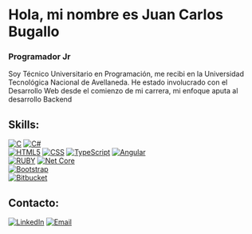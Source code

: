 # Hola, mi nombre es Juan Carlos Bugallo
### Programador Jr

Soy Técnico Universitario en Programación, me recibi en la Universidad Tecnológica Nacional de Avellaneda. He estado involucrado con el Desarrollo Web desde el comienzo de mi carrera, mi enfoque aputa al desarrollo Backend

## Skills:
[![C](https://img.shields.io/badge/C-00599C?style=for-the-badge&logo=c&logoColor=white)](https://github.com/juankamdq?tab=repositories&q=&type=&language=c%23&sort=)
[![C#](https://img.shields.io/badge/C%23-239120?style=for-the-badge&logo=c-sharp&logoColor=white)](https://github.com/juankamdq?tab=repositories&q=&type=&language=c%23&sort=)
</br>
[![HTML5](https://img.shields.io/badge/HTML5-E34F26?style=for-the-badge&logo=html5&logoColor=white)](https://github.com/juankamdq?tab=repositories&q=&type=&language=html&sort=)
[![CSS](https://img.shields.io/badge/CSS3-1572B6?style=for-the-badge&logo=css3&logoColor=white)](https://github.com/juankamdq?tab=repositories&q=&type=&language=html&sort=)
[![TypeScript](https://img.shields.io/badge/TypeScript-007ACC?style=for-the-badge&logo=typescript&logoColor=white)](https://github.com/juankamdq?tab=repositories&q=&type=&language=typescript&sort=)
[![Angular](https://img.shields.io/badge/Angular-DD0031?style=for-the-badge&logo=angular&logoColor=white)](https://github.com/juankamdq?tab=repositories&q=&type=&language=typescript&sort=)
</br>
[![RUBY](https://img.shields.io/badge/Ruby_on_Rails-CC0000?style=for-the-badge&logo=ruby-on-rails&logoColor=white)](https://github.com/juankamdq?tab=repositories&q=&type=&language=ruby&sort=)
[![Net Core](https://img.shields.io/badge/Core-5C2D91?style=for-the-badge&logo=.Net&logoColor=white)](https://github.com/juankamdq?tab=repositories&q=&type=&language=c%23&sort=)
</br>
[![Bootstrap](https://img.shields.io/badge/Bootstrap-563D7C?style=for-the-badge&logo=bootstrap&logoColor=white)]()
</br>
[![Bitbucket](https://img.shields.io/badge/Bitbucket-330F63?style=for-the-badge&logo=bitbucket&logoColor=white)]()
</br>
## Contacto:

[![LinkedIn](https://img.shields.io/badge/LinkedIn-0077B5?style=for-the-badge&logo=linkedin&logoColor=white)](https://www.linkedin.com/in/jubugal/)
[![Email](https://img.shields.io/badge/Gmail-D14836?style=for-the-badge&logo=gmail&logoColor=white)](mailto:juancarlosjaviermdq@gmail.com)
